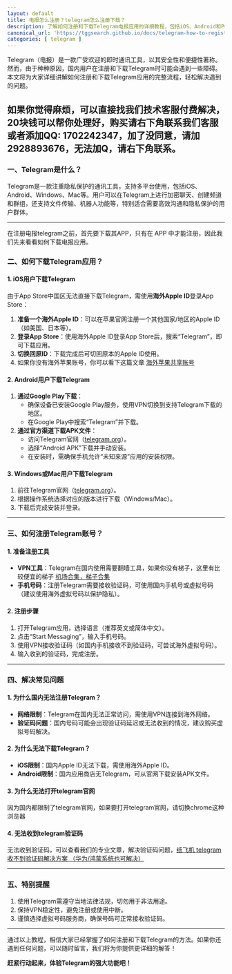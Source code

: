 ```yaml
---
layout: default
title: 电报怎么注册？telegram怎么注册下载？
description: 了解如何注册和下载Telegram电报应用的详细教程，包括iOS、Android和PC端的下载方法，解决国内无法访问和验证码接收问题，轻松开启安全高效的即时通讯体验。
canonical_url: 'https://tggsearch.github.io/docs/telegram-how-to-register.html'
categories: [ telegram ]
---
```

Telegram（电报）是一款广受欢迎的即时通讯工具，以其安全性和便捷性著称。然而，由于种种原因，国内用户在注册和下载Telegram时可能会遇到一些障碍。本文将为大家详细讲解如何注册和下载Telegram应用的完整流程，轻松解决遇到的问题。  

如果你觉得麻烦，可以直接找我们技术客服付费解决，20块钱可以帮你处理好，购买请右下角联系我们客服或者添加QQ: 1702242347，加了没同意，请加 2928893676，无法加Q，请右下角联系。
---

### **一、Telegram是什么？**  
Telegram是一款注重隐私保护的通讯工具，支持多平台使用，包括iOS、Android、Windows、Mac等。用户可以在Telegram上进行加密聊天、创建频道和群组，还支持文件传输、机器人功能等，特别适合需要高效沟通和隐私保护的用户群体。  

---

在注册电报telegram之前，首先要下载其APP，只有在 APP 中才能注册，因此我们先来看看如何下载电报应用。

### **二、如何下载Telegram应用？**  

#### **1. iOS用户下载Telegram**  
由于App Store中国区无法直接下载Telegram，需使用**海外Apple ID**登录App Store：  
1. **准备一个海外Apple ID**：可以在苹果官网注册一个其他国家/地区的Apple ID（如美国、日本等）。  
2. **登录App Store**：使用海外Apple ID登录App Store后，搜索“Telegram”，即可下载应用。  
3. **切换回原ID**：下载完成后可切回原本的Apple ID使用。  
4. 如果你没有海外苹果账号，你可以看下这篇文章 [海外苹果共享账号](./apple-id.html)

#### **2. Android用户下载Telegram**  
1. **通过Google Play下载**：  
   - 确保设备已安装Google Play服务，使用VPN切换到支持Telegram下载的地区。  
   - 在Google Play中搜索“Telegram”并下载。  
2. **通过官方渠道下载APK文件**：  
   - 访问Telegram官网（[telegram.org](./302.html?target=https://telegram.org)）。  
   - 选择“Android APK”下载并手动安装。  
   - 在安装时，需确保手机允许“未知来源”应用的安装权限。  

#### **3. Windows或Mac用户下载Telegram**  
1. 前往Telegram官网（[telegram.org](./302.html?target=https://telegram.org)）。  
2. 根据操作系统选择对应的版本进行下载（Windows/Mac）。  
3. 下载后完成安装并登录。  

---

### **三、如何注册Telegram账号？**  

#### **1. 准备注册工具**  
- **VPN工具**：Telegram在国内使用需要翻墙工具，如果你没有梯子，这里有比较便宜的梯子 [机场合集，梯子合集](./airplane-index.html) 
- **手机号码**：注册Telegram需要接收验证码，可使用国内手机号或虚拟号码（建议使用海外虚拟号码以保护隐私）。  

#### **2. 注册步骤**  
1. 打开Telegram应用，选择语言（推荐英文或简体中文）。  
2. 点击“Start Messaging”，输入手机号码。  
3. 使用VPN接收验证码（如国内手机接收不到验证码，可尝试海外虚拟号码）。  
4. 输入收到的验证码，完成注册。  

---

### **四、解决常见问题**  

#### **1. 为什么国内无法注册Telegram？**  
- **网络限制**：Telegram在国内无法正常访问，需使用VPN连接到海外网络。  
- **验证码问题**：国内号码可能会出现验证码延迟或无法收到的情况，建议购买虚拟号码解决。  

#### **2. 为什么无法下载Telegram？**  
- **iOS限制**：国内Apple ID无法下载，需使用海外Apple ID。  
- **Android限制**：国内应用商店无Telegram，可从官网下载安装APK文件。  

#### **3. 为什么无法打开telegram官网**  
因为国内都限制了telegram官网，如果要打开telegram官网，请切换chrome这种浏览器

#### **4. 无法收到telegram验证码**  
无法收到验证码，可以查看我们的专业文章，解决验证码问题，[纸飞机 telegram 收不到验证码解决方案 （华为/鸿蒙系统也可解决）](./telegram-no-sms-code.html)

---

### **五、特别提醒**  
1. 使用Telegram需遵守当地法律法规，切勿用于非法用途。  
2. 保持VPN稳定性，避免注册或使用中断。  
3. 谨慎选择虚拟号码服务商，确保号码可正常接收验证码。  

---

通过以上教程，相信大家已经掌握了如何注册和下载Telegram的方法。如果你还遇到任何问题，可以随时留言，我们将为你提供更详细的解答！  

**赶紧行动起来，体验Telegram的强大功能吧！**